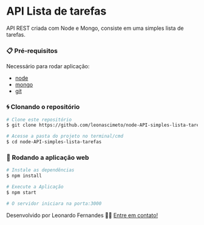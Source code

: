 # API Lista de tarefas

API REST criada com Node e Mongo, consiste em uma simples lista de tarefas.


### 📋 Pré-requisitos

Necessário para rodar aplicação:

- [node](https://nodejs.org/en/)
- [mongo](https://www.mongodb.com/)
- [git](https://git-scm.com)

### 🌀 Clonando o repositório

```bash
# Clone este repositório
$ git clone https://github.com/leonascimeto/node-API-simples-lista-tarefas.git

# Acesse a pasta do projeto no terminal/cmd
$ cd node-API-simples-lista-tarefas
```

### 🧭 Rodando a aplicação web

```bash
# Instale as dependências
$ npm install

# Execute a Aplicação
$ npm start

# O servidor iniciara na porta:3000

```

Desenvolvido por Leonardo Fernandes 👨‍💻 [Entre em contato!](https://www.linkedin.com/in/leonascimentopro/)
